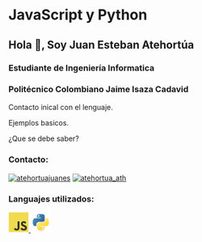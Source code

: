 # JavaScript y Python

<h2>Hola 👋, Soy Juan Esteban Atehortúa</h2>
<h3>Estudiante de Ingeniería Informatica</h3>
<h3>Politécnico Colombiano Jaime Isaza Cadavid</h3>

  <p>Contacto inical con el lenguaje.</p>
  <p>Ejemplos basicos.</p>
  <p>¿Que se debe saber?<p>

<h3 align="left">Contacto:</h3>
<p align="left">
<a href="https://twitter.com/atehortuajuanes" target="blank"><img align="center" src="https://raw.githubusercontent.com/rahuldkjain/github-profile-readme-generator/master/src/images/icons/Social/twitter.svg" alt="atehortuajuanes" height="30" width="40" /></a>
<a href="https://instagram.com/atehortua_ath" target="blank"><img align="center" src="https://raw.githubusercontent.com/rahuldkjain/github-profile-readme-generator/master/src/images/icons/Social/instagram.svg" alt="atehortua_ath" height="30" width="40" /></a>
</p>

<h3 align="left">Languajes utilizados:</h3>
<p align="left"> <a href="https://developer.mozilla.org/en-US/docs/Web/JavaScript" target="_blank" rel="noreferrer"> <img src="https://raw.githubusercontent.com/devicons/devicon/master/icons/javascript/javascript-original.svg" alt="javascript" width="40" height="40"/> </a> <a href="https://www.python.org" target="_blank" rel="noreferrer"> <img src="https://raw.githubusercontent.com/devicons/devicon/master/icons/python/python-original.svg" alt="python" width="40" height="40"/> </a> </p>
